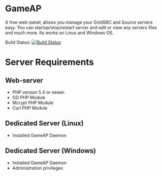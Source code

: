 GameAP
======
A free web-panel, allows you manage your GoldSRC and Source servers easy. You can startup/stop/restart server and edit or view any servers files and much more. Its works on Linux and Windows OS.

Build Status: [![Build Status](https://api.travis-ci.org/et-nik/GameAP.svg?branch=v2.0-dev)](https://travis-ci.org/ET-NiK/GameAP)

Server Requirements
======

Web-server
------
* PHP version 5.4 or newer.
* GD PHP Module
* Mcrypt PHP Module
* Curl PHP Module

Dedicated Server (Linux)
------

* Installed GameAP Daemon


Dedicated Server (Windows)
------

* Installed GameAP Daemon
* Administration privileges
